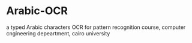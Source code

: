 # Arabic-OCR
a typed Arabic characters OCR for  pattern recognition course, computer cngineering depeartment, cairo university 
